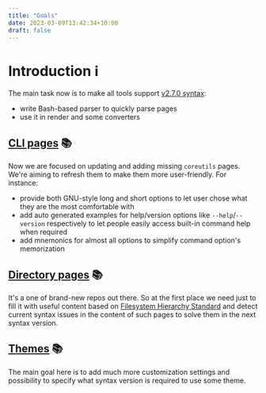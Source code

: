 ```yaml
---
title: "Goals"
date: 2023-03-09T13:42:34+10:00
draft: false
---
```


# Introduction :information_source:

The main task now is to make all tools support
[v2.7.0 syntax][syntax]:

- write Bash-based parser to quickly parse pages
- use it in render and some converters

[syntax]: https://github.com/command-line-interface-pages/syntax/blob/main/base.md

## [CLI pages][cli-pages] :books:

Now we are focused on updating and adding missing `coreutils` pages. We're aiming
to refresh them to make them more user-friendly. For instance:

- provide both GNU-style long and short options to let user chose what they are
  the most comfortable with
- add auto generated examples for help/version options like `--help`/`--version`
  respectively to let people easily access built-in command help when required
- add mnemonics for almost all options to simplify command option's memorization

[cli-pages]: https://github.com/command-line-interface-pages/cli-pages

## [Directory pages][directory-pages] :books:

It's a one of brand-new repos out there. So at the first place we need just to
fill it with useful content based on
[Filesystem Hierarchy Standard][fhs] and detect current syntax issues in the
content of such pages to solve them in the next syntax version.

[directory-pages]: https://github.com/command-line-interface-pages/directory-pages
[fhs]: https://refspecs.linuxfoundation.org/FHS_3.0/fhs/index.html

## [Themes][themes] :books:

The main goal here is to add much more customization settings and possibility to
specify what syntax version is required to use some theme.

[themes]: https://github.com/command-line-interface-pages/themes
